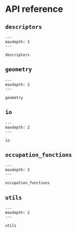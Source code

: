 # API reference

## `descriptors`

```{toctree}
---
maxdepth: 2
---

descriptors
```

## `geometry`

```{toctree}
---
maxdepth: 2
---

geometry
```

## `io`

```{toctree}
---
maxdepth: 2
---

io
```

## `occupation_functions`

```{toctree}
---
maxdepth: 2
---

occupation_functions
```

## `utils`

```{toctree}
---
maxdepth: 2
---

utils
```
